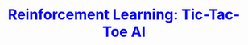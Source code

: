 <h1 align="center" style="color:blue; font-weight:bold;">Reinforcement Learning: Tic-Tac-Toe AI</h1>
